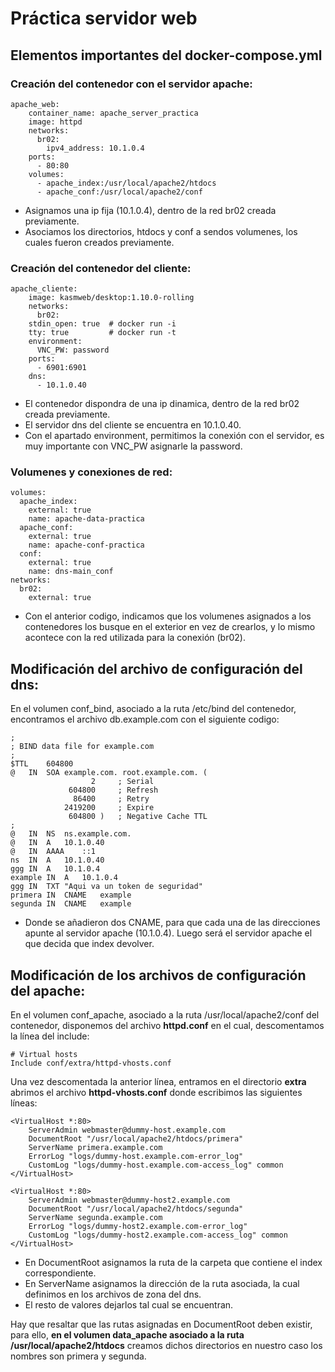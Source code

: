 # Práctica servidor web

## Elementos importantes del docker-compose.yml

### Creación del contenedor con el servidor apache:
~~~
apache_web:
    container_name: apache_server_practica
    image: httpd
    networks:
      br02:
        ipv4_address: 10.1.0.4
    ports:
      - 80:80
    volumes:
      - apache_index:/usr/local/apache2/htdocs
      - apache_conf:/usr/local/apache2/conf
~~~
- Asignamos una ip fija (10.1.0.4), dentro de la red br02 creada previamente.
- Asociamos los directorios, htdocs y conf a sendos volumenes, los cuales fueron creados previamente.

### Creación del contenedor del cliente:
~~~
apache_cliente:
    image: kasmweb/desktop:1.10.0-rolling
    networks:
      br02:
    stdin_open: true  # docker run -i
    tty: true         # docker run -t
    environment:
      VNC_PW: password
    ports:
      - 6901:6901
    dns:
      - 10.1.0.40
~~~
- El contenedor dispondra de una ip dinamica, dentro de la red br02 creada previamente.
- El servidor dns del cliente se encuentra en 10.1.0.40.
- Con el apartado environment, permitimos la conexión con el servidor, es muy importante con VNC_PW asignarle la password.

### Volumenes y conexiones de red:
~~~
volumes:
  apache_index:
    external: true
    name: apache-data-practica
  apache_conf:
    external: true
    name: apache-conf-practica
  conf:
    external: true
    name: dns-main_conf
networks: 
  br02:
    external: true
~~~
- Con el anterior codigo, indicamos que los volumenes asignados a los contenedores los busque en el exterior en vez de crearlos, y lo mismo acontece con la red utilizada para la conexión (br02).

## Modificación del archivo de configuración del dns:
En el volumen conf_bind, asociado a la ruta /etc/bind del contenedor, encontramos el archivo db.example.com con el siguiente codigo:
~~~
;
; BIND data file for example.com
;
$TTL	604800
@	IN	SOA	example.com. root.example.com. (
			      2		; Serial
			 604800		; Refresh
			  86400		; Retry
			2419200		; Expire
			 604800 )	; Negative Cache TTL
;
@	IN	NS	ns.example.com.
@	IN	A	10.1.0.40
@	IN	AAAA	::1
ns  IN  A   10.1.0.40
ggg	IN	A	10.1.0.4
example	IN 	A 	10.1.0.4
ggg IN	TXT	"Aqui va un token de seguridad"
primera	IN	CNAME	example
segunda	IN	CNAME	example
~~~
- Donde se añadieron dos CNAME, para que cada una de las direcciones apunte al servidor apache (10.1.0.4). Luego será el servidor apache el que decida que index devolver.

## Modificación de los archivos de configuración del apache:
En el volumen conf_apache, asociado a la ruta /usr/local/apache2/conf del contenedor, disponemos del archivo **httpd.conf** en el cual, descomentamos la línea del include:
~~~
# Virtual hosts
Include conf/extra/httpd-vhosts.conf
~~~
Una vez descomentada la anterior línea, entramos en el directorio **extra** abrimos el archivo **httpd-vhosts.conf** donde escribimos las siguientes líneas:
~~~
<VirtualHost *:80>
    ServerAdmin webmaster@dummy-host.example.com
    DocumentRoot "/usr/local/apache2/htdocs/primera"
    ServerName primera.example.com
    ErrorLog "logs/dummy-host.example.com-error_log"
    CustomLog "logs/dummy-host.example.com-access_log" common
</VirtualHost>

<VirtualHost *:80>
    ServerAdmin webmaster@dummy-host2.example.com
    DocumentRoot "/usr/local/apache2/htdocs/segunda"
    ServerName segunda.example.com
    ErrorLog "logs/dummy-host2.example.com-error_log"
    CustomLog "logs/dummy-host2.example.com-access_log" common
</VirtualHost>
~~~
- En DocumentRoot asignamos la ruta de la carpeta que contiene el index correspondiente.
- En ServerName asignamos la dirección de la ruta asociada, la cual definimos en los archivos de zona del dns.
- El resto de valores dejarlos tal cual se encuentran.

Hay que resaltar que las rutas asignadas en DocumentRoot deben existir, para ello, **en el volumen data_apache asociado a la ruta /usr/local/apache2/htdocs** creamos dichos directorios en nuestro caso los nombres son primera y segunda.